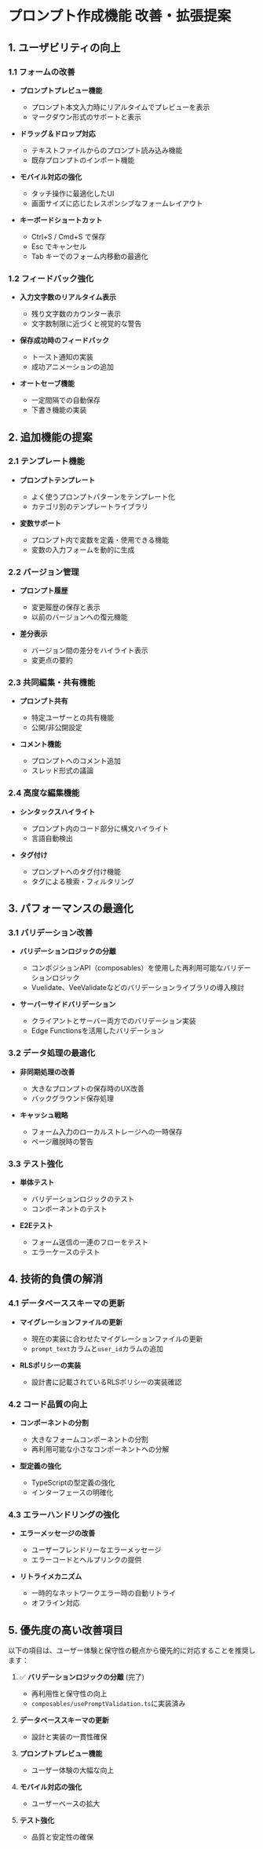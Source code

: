 # プロンプト作成機能 改善・拡張提案

## 1. ユーザビリティの向上

### 1.1 フォームの改善

- **プロンプトプレビュー機能**
  - プロンプト本文入力時にリアルタイムでプレビューを表示
  - マークダウン形式のサポートと表示

- **ドラッグ＆ドロップ対応**
  - テキストファイルからのプロンプト読み込み機能
  - 既存プロンプトのインポート機能

- **モバイル対応の強化**
  - タッチ操作に最適化したUI
  - 画面サイズに応じたレスポンシブなフォームレイアウト

- **キーボードショートカット**
  - Ctrl+S / Cmd+S で保存
  - Esc でキャンセル
  - Tab キーでのフォーム内移動の最適化

### 1.2 フィードバック強化

- **入力文字数のリアルタイム表示**
  - 残り文字数のカウンター表示
  - 文字数制限に近づくと視覚的な警告

- **保存成功時のフィードバック**
  - トースト通知の実装
  - 成功アニメーションの追加

- **オートセーブ機能**
  - 一定間隔での自動保存
  - 下書き機能の実装

## 2. 追加機能の提案

### 2.1 テンプレート機能

- **プロンプトテンプレート**
  - よく使うプロンプトパターンをテンプレート化
  - カテゴリ別のテンプレートライブラリ

- **変数サポート**
  - プロンプト内で変数を定義・使用できる機能
  - 変数の入力フォームを動的に生成

### 2.2 バージョン管理

- **プロンプト履歴**
  - 変更履歴の保存と表示
  - 以前のバージョンへの復元機能

- **差分表示**
  - バージョン間の差分をハイライト表示
  - 変更点の要約

### 2.3 共同編集・共有機能

- **プロンプト共有**
  - 特定ユーザーとの共有機能
  - 公開/非公開設定

- **コメント機能**
  - プロンプトへのコメント追加
  - スレッド形式の議論

### 2.4 高度な編集機能

- **シンタックスハイライト**
  - プロンプト内のコード部分に構文ハイライト
  - 言語自動検出

- **タグ付け**
  - プロンプトへのタグ付け機能
  - タグによる検索・フィルタリング

## 3. パフォーマンスの最適化

### 3.1 バリデーション改善

- **バリデーションロジックの分離**
  - コンポジションAPI（composables）を使用した再利用可能なバリデーションロジック
  - Vuelidate、VeeValidateなどのバリデーションライブラリの導入検討

- **サーバーサイドバリデーション**
  - クライアントとサーバー両方でのバリデーション実装
  - Edge Functionsを活用したバリデーション

### 3.2 データ処理の最適化

- **非同期処理の改善**
  - 大きなプロンプトの保存時のUX改善
  - バックグラウンド保存処理

- **キャッシュ戦略**
  - フォーム入力のローカルストレージへの一時保存
  - ページ離脱時の警告

### 3.3 テスト強化

- **単体テスト**
  - バリデーションロジックのテスト
  - コンポーネントのテスト

- **E2Eテスト**
  - フォーム送信の一連のフローをテスト
  - エラーケースのテスト

## 4. 技術的負債の解消

### 4.1 データベーススキーマの更新

- **マイグレーションファイルの更新**
  - 現在の実装に合わせたマイグレーションファイルの更新
  - `prompt_text`カラムと`user_id`カラムの追加

- **RLSポリシーの実装**
  - 設計書に記載されているRLSポリシーの実装確認

### 4.2 コード品質の向上

- **コンポーネントの分割**
  - 大きなフォームコンポーネントの分割
  - 再利用可能な小さなコンポーネントへの分解

- **型定義の強化**
  - TypeScriptの型定義の強化
  - インターフェースの明確化

### 4.3 エラーハンドリングの強化

- **エラーメッセージの改善**
  - ユーザーフレンドリーなエラーメッセージ
  - エラーコードとヘルプリンクの提供

- **リトライメカニズム**
  - 一時的なネットワークエラー時の自動リトライ
  - オフライン対応

## 5. 優先度の高い改善項目

以下の項目は、ユーザー体験と保守性の観点から優先的に対応することを推奨します：

1. ✅ **バリデーションロジックの分離** (完了)
   - 再利用性と保守性の向上
   - `composables/usePromptValidation.ts`に実装済み

2. **データベーススキーマの更新**
   - 設計と実装の一貫性確保

3. **プロンプトプレビュー機能**
   - ユーザー体験の大幅な向上

4. **モバイル対応の強化**
   - ユーザーベースの拡大

5. **テスト強化**
   - 品質と安定性の確保
